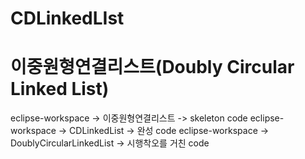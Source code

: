 # CDLinkedLIst

# 이중원형연결리스트(Doubly Circular Linked List)
eclipse-workspace -> 이중원형연결리스트 -> skeleton code
eclipse-workspace -> CDLinkedList -> 완성 code
eclipse-workspace -> DoublyCircularLinkedList -> 시행착오를 거친 code 
